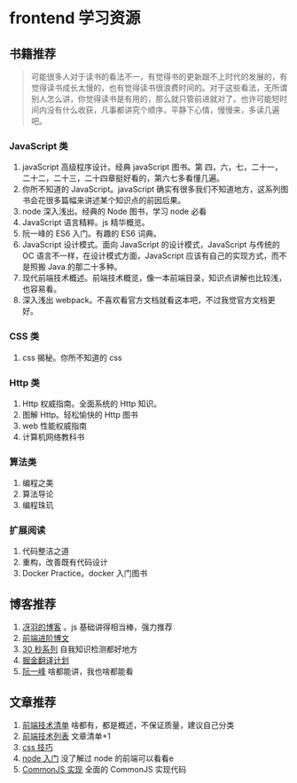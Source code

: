 # frontend 学习资源

## 书籍推荐

> 可能很多人对于读书的看法不一，有觉得书的更新跟不上时代的发展的，有觉得读书成长太慢的，也有觉得读书很浪费时间的。对于这些看法，无所谓别人怎么讲，你觉得读书是有用的，那么就只管前进就对了。也许可能短时间内没有什么收获，凡事都讲究个顺序，平静下心情，慢慢来，多读几遍吧。

### JavaScript 类

1. javaScript 高级程序设计。经典 javaScript 图书。第 四，六，七，二十一，二十二，二十三，二十四章挺好看的，第六七多看懂几遍。
2. 你所不知道的 JavaScript。javaScript 确实有很多我们不知道地方，这系列图书会花很多篇幅来讲述某个知识点的前因后果。
3. node 深入浅出。经典的 Node 图书，学习 node 必看
4. JavaScript 语言精粹。js 精华概览。
5. 阮一峰的 ES6 入门。有趣的 ES6 词典。
6. JavaScript 设计模式。面向 JavaScript 的设计模式，JavaScript 与传统的 OC 语言不一样，在设计模式方面，JavaScript 应该有自己的实现方式，而不是照搬 Java 的那二十多种。
7. 现代前端技术概述。前端技术概览，像一本前端目录，知识点讲解也比较浅，也容易看。
8. 深入浅出 webpack。不喜欢看官方文档就看这本吧，不过我觉官方文档更好。

### CSS 类

1. css 揭秘。你所不知道的 css

### Http 类

1. Http 权威指南。全面系统的 Http 知识。
2. 图解 Http。轻松愉快的 Http 图书
3. web 性能权威指南
4. 计算机网络教科书

### 算法类

1. 编程之美
2. 算法导论
3. 编程珠玑

### 扩展阅读

1. 代码整洁之道
2. 重构，改善既有代码设计
3. Docker Practice。docker 入门图书



## 博客推荐

1. [冴羽的博客](https://github.com/mqyqingfeng/Blog) 。js 基础讲得相当棒，强力推荐
2. [前端进阶博文](https://muyiy.vip/blog/) 
3. [30 秒系列](https://github.com/30-seconds/30-seconds-of-code) 自我知识检测都好地方
4. [掘金翻译计划](https://github.com/xitu/gold-miner)
5. [阮一峰](http://www.ruanyifeng.com/blog/) 啥都能讲，我也啥都能看



## 文章推荐

1. [前端技术清单](https://github.com/alienzhou/frontend-tech-list)  啥都有，都是概述，不保证质量，建议自己分类
2. [前端技术列表](https://juejin.im/post/5d387f696fb9a07eeb13ea60) 文章清单+1
3. [css 技巧](https://github.com/chokcoco/iCSS)
4. [node 入门](https://juejin.im/post/5c4c0ee8f265da61117aa527) 没了解过 node 的前端可以看看e
5. [CommonJS 实现](https://juejin.im/post/5b67c342e51d45172832123d) 全面的 CommonJS 实现代码




